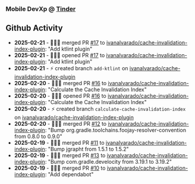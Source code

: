### Mobile DevXp @ [Tinder](https://medium.com/tinder)

## Github Activity
- **2025-02-21** - 🧑🏻‍💻 merged PR [#17](https://github.com/ivanalvarado/cache-invalidation-index-plugin/pull/17) to [ivanalvarado/cache-invalidation-index-plugin](https://github.com/ivanalvarado/cache-invalidation-index-plugin): "Add ktlint plugin"
- **2025-02-21** - 🧑🏻‍💻 opened PR [#17](https://github.com/ivanalvarado/cache-invalidation-index-plugin/pull/17) to [ivanalvarado/cache-invalidation-index-plugin](https://github.com/ivanalvarado/cache-invalidation-index-plugin): "Add ktlint plugin"
- **2025-02-21** - ⚡️ created branch `add-ktlint` on [ivanalvarado/cache-invalidation-index-plugin](https://github.com/ivanalvarado/cache-invalidation-index-plugin)
- **2025-02-20** - 🧑🏻‍💻 merged PR [#16](https://github.com/ivanalvarado/cache-invalidation-index-plugin/pull/16) to [ivanalvarado/cache-invalidation-index-plugin](https://github.com/ivanalvarado/cache-invalidation-index-plugin): "Calculate the Cache Invalidation Index"
- **2025-02-20** - 🧑🏻‍💻 opened PR [#16](https://github.com/ivanalvarado/cache-invalidation-index-plugin/pull/16) to [ivanalvarado/cache-invalidation-index-plugin](https://github.com/ivanalvarado/cache-invalidation-index-plugin): "Calculate the Cache Invalidation Index"
- **2025-02-20** - ⚡️ created branch `calculate-cache-invalidation-index` on [ivanalvarado/cache-invalidation-index-plugin](https://github.com/ivanalvarado/cache-invalidation-index-plugin)
- **2025-02-20** - 🧑🏻‍💻 merged PR [#12](https://github.com/ivanalvarado/cache-invalidation-index-plugin/pull/12) to [ivanalvarado/cache-invalidation-index-plugin](https://github.com/ivanalvarado/cache-invalidation-index-plugin): "Bump org.gradle.toolchains.foojay-resolver-convention from 0.8.0 to 0.9.0"
- **2025-02-19** - 🧑🏻‍💻 merged PR [#11](https://github.com/ivanalvarado/cache-invalidation-index-plugin/pull/11) to [ivanalvarado/cache-invalidation-index-plugin](https://github.com/ivanalvarado/cache-invalidation-index-plugin): "Bump jgrapht from 1.5.1 to 1.5.2"
- **2025-02-19** - 🧑🏻‍💻 merged PR [#13](https://github.com/ivanalvarado/cache-invalidation-index-plugin/pull/13) to [ivanalvarado/cache-invalidation-index-plugin](https://github.com/ivanalvarado/cache-invalidation-index-plugin): "Bump com.gradle.develocity from 3.19.1 to 3.19.2"
- **2025-02-19** - 🧑🏻‍💻 merged PR [#10](https://github.com/ivanalvarado/cache-invalidation-index-plugin/pull/10) to [ivanalvarado/cache-invalidation-index-plugin](https://github.com/ivanalvarado/cache-invalidation-index-plugin): "Add dependabot"